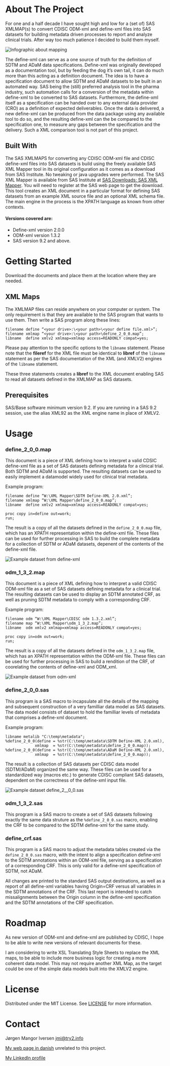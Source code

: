 # About The Project
For one and a half decade I have sought high and low for a (set of) SAS XMLMAP(s) to convert CDISC ODM-xml and define-xml files into SAS datasets for building metadata driven processes to report and analyze clinical trials. After way too much patience I decided to build them myself.

![Infographic about mapping](images/mapping_overview.png)

The define-xml can serve as a one source of truth for the definition of SDTM and ADaM data specifications. Define-xml was originally developed as a documentation tool, but by feeding the dog it’s own tail, it can do much more than this acting as a definition document. The idea is to have a specification document to allow SDTM and ADaM datasets to be built in an automated way. SAS being the (still) preferred analysis tool in the pharma industry, such automation calls for a conversion of the metadata within define-xml to be converted to SAS datasets. Furthermore, the define-xml itself as a specification can be handed over to any external data provider (CRO) as a definition of expected deliverables. Once the data is delivered, a new define-xml can be produced from the data package using any available tool to do so, and the resulting define-xml can the be compared to the specification one, to measure any gaps between the specification and the delivery. Such a XML comparison tool is not part of this project.

## Built With
The SAS XMLMAPS for converting any CDISC ODM-xml file and CDISC define-xml files into SAS datasets is build using the freely available SAS XML Mapper tool in its original configuration as it comes as a download from SAS Institute. No tweaking or java upgrades were performed. The SAS XML Mapper is available from SAS Institute at [SAS Downloads: SAS XML Mapper](https://support.sas.com/downloads/package.htm?pid=486). You will need to register at the SAS web page to get the download. This tool creates an XML document in a particular format for defining SAS datasets from an example XML source file and an optional XML schema file. The main engine in the process is the XPATH language as known from other contexts.

#### Versions covered are:
* Define-xml version 2.0.0
* ODM-xml version 1.3.2
* SAS version 9.2 and above.

# Getting Started
Download the documents and place them at the location where they are needed.

## XML Maps
The XMLMAP files can reside anywhere on your computer or system. The only requirement is that they are available to the SAS program that wants to use them. Then write a SAS program along these lines:

```sas
filename define “<your drive>:\<your path>\<your define file.xml>”;
filename xmlmap “<your drive>:\<your path>\define_2_0_0.map”;
libname  define xmlv2 xmlmap=xmlmap access=READONLY compat=yes;
```

Please pay attention to the specific options to the `libname` statement. Please note that the **fileref** for the XML file must be identical to **libref** of the `libname` statement as per the SAS documentation of the XML (and XMLV2) engines of the `libname` statement.

These three statements creates a **libref** to the XML document enabling SAS to read all datasets defined in the XMLMAP as SAS datasets.

## Prerequisites
SAS/Base software minimum version 9.2. If you are running in a SAS 9.2 session, use the alias XML92 as the XML engine name in place of XMLV2.

# Usage
### define_2_0_0.map
This document is a piece of XML defining how to interpret a valid CDSIC define-xml file as a set of SAS datasets defining metadata for a clinical trial. Both SDTM and ADaM is supported. The resulting datasets can be used to easily implement a datamodel widely used for clinical trial metadata.

Example program:

```sas
filename define “W:\XML Mapper\SDTM Define-XML 2.0.xml”;
filename xmlmap “W:\XML Mapper\define_2_0_0.map”;
libname  define xmlv2 xmlmap=xmlmap access=READONLY compat=yes;

proc copy in=define out=work;
run;
```

The result is a copy of all the datasets defined in the `define_2_0_0.map` file, which has an XPATH representation within the define-xml file. These files can be used for further processing in SAS to build the complete metadata for a collection of SDTM or ADaM datasets, depenent of the contents of the define-xml file.

![Example dataset from define-xml](images/DefineDatasets.png)

### odm_1_3_2.map
This document is a piece of XML defining how to interpret a valid CDISC ODM-xml file as a set of SAS datasets defining metadata for a clinical trial. The resulting datasets can be used to display an SDTM annotated CRF, as well as pruning SDTM metadata to comply with a corresponding CRF.

Example program:

```sas
filename odm “W:\XML Mapper\CDISC odm 1.3.2.xml”;
filename map “W:\XML Mapper\odm_1_3_2.map”;
libname  odm xmlv2 xmlmap=xmlmap access=READONLY compat=yes;

proc copy in=odm out=work;
run;
```

The result is a copy of all the datasets defined in the `odm_1_3_2.map` file, which has an XPATH representation within the ODM-xml file. These files can be used for further processing in SAS to build a rendition of the CRF, of coorelating the contents of define-xml and ODM_xml.

![Example dataset from odm-xml](images/ODMDatasets.png)

### define_2_0_0.sas
This program is a SAS macro to incapsulate all the details of the mapping and subsequent construction of a very familliar data model as SAS datasets. The data model consists of dataset to hold the familliar levels of metadata that comprises a define-xml document.

Example program:

```sas
libname metalib "C:\temp\metadata";
%define_2_0_0(define = %str(C:\temp\metadata\SDTM Define-XML 2.0.xml),
             xmlmap  = %str(C:\temp\metadata\define_2_0_0.map));
%define_2_0_0(define = %str(C:\temp\metadata\ADaM Define-XML 2.0.xml),
             xmlmap  = %str(C:\temp\metadata\define_2_0_0.map));
```

The result is a collection of SAS datasets per CDISC data model (SDTM/ADaM) organized the same way. These files can be used for a standardized way (macros etc.) to generate CDISC compliant SAS datasets, dependent on the correctness of the define-xml input file.

![Example dataset define_2__0_0.sas](images/MetadataDatasets.png)

### odm_1_3_2.sas
This program is a SAS macro to create a set of SAS datasets following exactly the same data struture as the `%define_2_0_0.sas` macro, enabling the CRF to be compared to the SDTM define-xml for the same study.

### define_crf.sas
This program is a SAS macro to adjust the metadata tables created via the `define_2_0_0.sas` macro, with the intent to align a specification define-xml to the SDTM annotations within an ODM-xml file, serving as a specification of a corresponding CRF. This is only valid for a define-xml specification of SDTM, not ADaM.

All changes are printed to the standard SAS output destinations, as well as a report of all define-xml variables having Origin=CRF versus all variables in the SDTM annotations of the CRF. This last report is intended to catch missalignments between the Origin column in the define-xml specification and the SDTM annotations of the CRF specification.

# Roadmap
As new version of ODM-xml and define-xml are published by CDISC, I hope to be able to write new versions of relevant documents for these.

I am considering to write XSL Translating Style Sheets to replace the XML maps, to be able to include more business logic for creating a more coherent data model. This may not require another XML Map, as the target could be one of the simple data models built into the XMLV2 engine.

# License
Distributed under the MIT License. See [LICENSE](https://github.com/jmangori/CDISC-ODM-and-Define-XML-tools/blob/master/LICENSE) for more information.

# Contact
Jørgen Mangor Iversen [jmi@try2.info](mailto:jmi@try2.info)

[My web page in danish](http://www.try2.info) unrelated to this project.

[My LinkedIn profile](https://www.linkedin.com/in/jørgen-iversen-ab5908b/)
